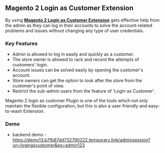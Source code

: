 <body>
	<main>
		<div class="content-wrapper">
			<div class="content-inner">
				<h2>Magento 2 Login as Customer Extension</h2>
				<p>By using <strong><a href="https://www.mageants.com/login-as-customer-for-magento-2.html">Magento 2 Login as Customer Extension</a></strong>  gets effective help from the admin as they can log in their accounts to solve the account-related problems and issues without changing any type of user credentials.</p>
				<div class="features-wrapper">
					<h3>Key Features</h3>
					<ul>
						<li>Admin is allowed to log in easily and quickly as a customer.</li>
						<li>The store owner is allowed to rack and record the attempts of customers' login.</li>
						<li>Account issues can be solved easily by opening the customer's account.</li>
						<li>Store owners can get the option to look after the store from the customer's point of view.</li>
						<li>Restrict the sub-admin users from the feature of 'Login as Customer'.</li>
					</ul>
				</div>
        <p>Magento 2 login as customer Plugin is one of the tools which not only maintain the flexible configuration, but this is also a user-friendly and easy-to-wash Extension.</p>
				<div class="more-features">
					<h3>Demo</h3>
					<ul>
						<li>backend demo - <a href="https://demo13.b7fb87dd732790222.temporary.link/adminsession?un=loginascustomer&ps=admin123">https://demo13.b7fb87dd732790222.temporary.link/adminsession?un=loginascustomer&ps=admin123</a></li>
					</ul>
				</div>
			</div>
		</div>
	</main>
</body>
</html>
